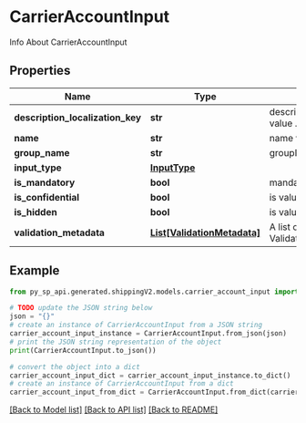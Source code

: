 # CarrierAccountInput

Info About CarrierAccountInput

## Properties

Name | Type | Description | Notes
------------ | ------------- | ------------- | -------------
**description_localization_key** | **str** | descriptionLocalizationKey value . | [optional] 
**name** | **str** | name value . | [optional] 
**group_name** | **str** | groupName value . | [optional] 
**input_type** | [**InputType**](InputType.md) |  | [optional] 
**is_mandatory** | **bool** | mandatory or not  value . | [optional] 
**is_confidential** | **bool** | is value is Confidential . | [optional] 
**is_hidden** | **bool** | is value is hidden . | [optional] 
**validation_metadata** | [**List[ValidationMetadata]**](ValidationMetadata.md) | A list of ValidationMetadata | [optional] 

## Example

```python
from py_sp_api.generated.shippingV2.models.carrier_account_input import CarrierAccountInput

# TODO update the JSON string below
json = "{}"
# create an instance of CarrierAccountInput from a JSON string
carrier_account_input_instance = CarrierAccountInput.from_json(json)
# print the JSON string representation of the object
print(CarrierAccountInput.to_json())

# convert the object into a dict
carrier_account_input_dict = carrier_account_input_instance.to_dict()
# create an instance of CarrierAccountInput from a dict
carrier_account_input_from_dict = CarrierAccountInput.from_dict(carrier_account_input_dict)
```
[[Back to Model list]](../README.md#documentation-for-models) [[Back to API list]](../README.md#documentation-for-api-endpoints) [[Back to README]](../README.md)



